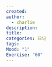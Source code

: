 ```yaml
---
created: 
author:
  - charlie
description: 
title: 
categories: 日记
tags: 
Mood: "1"
Exercise: "60"
---
```

